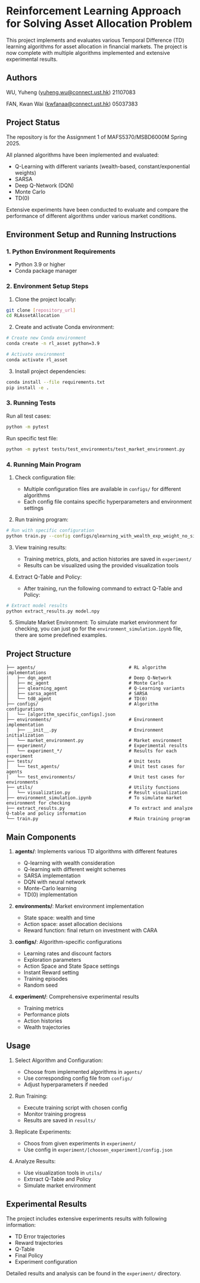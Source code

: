 # Reinforcement Learning Approach for Solving Asset Allocation Problem

This project implements and evaluates various Temporal Difference (TD) learning algorithms for asset allocation in financial markets. The project is now complete with multiple algorithms implemented and extensive experimental results.

## Authors
WU, Yuheng (yuheng.wu@connect.ust.hk) 21107083

FAN, Kwan Wai (kwfanaa@connect.ust.hk) 05037383

## Project Status
The repository is for the Assignment 1 of MAFS5370/MSBD6000M Spring 2025.

All planned algorithms have been implemented and evaluated:
- Q-Learning with different variants (wealth-based, constant/exponential weights)
- SARSA
- Deep Q-Network (DQN)
- Monte Carlo
- TD(0)

Extensive experiments have been conducted to evaluate and compare the performance of different algorithms under various market conditions.

## Environment Setup and Running Instructions

### 1. Python Environment Requirements
- Python 3.9 or higher
- Conda package manager

### 2. Environment Setup Steps

1. Clone the project locally:
```bash
git clone [repository_url]
cd RLAssetAllocation
```

2. Create and activate Conda environment:
```bash
# Create new Conda environment
conda create -n rl_asset python=3.9

# Activate environment
conda activate rl_asset
```

3. Install project dependencies:
```bash
conda install --file requirements.txt
pip install -e .
```

### 3. Running Tests
Run all test cases:
```bash
python -m pytest
```

Run specific test file:
```bash
python -m pytest tests/test_environments/test_market_environment.py
```

### 4. Running Main Program
1. Check configuration file:
   - Multiple configuration files are available in `configs/` for different algorithms
   - Each config file contains specific hyperparameters and environment settings

2. Run training program:
```bash
# Run with specific configuration
python train.py --config configs/qlearning_with_wealth_exp_weight_no_sign.json
```

3. View training results:
   - Training metrics, plots, and action histories are saved in `experiment/`
   - Results can be visualized using the provided visualization tools

4. Extract Q-Table and Policy:
   - After training, run the following command to extract Q-Table and Policy:

```bash
# Extract model results
python extract_results.py model.npy
```

5. Simulate Market Environment:
   To simulate market environment for checking, you can just go for the `environment_simulation.ipynb` file, there are some predefined examples.

## Project Structure

```
├── agents/                                   # RL algorithm implementations
│   ├── dqn_agent                             # Deep Q-Network
│   ├── mc_agent                              # Monte Carlo
│   ├── qlearning_agent                       # Q-Learning variants
│   ├── sarsa_agent                           # SARSA
│   └── td0_agent                             # TD(0)
├── configs/                                  # Algorithm configurations
│   └── [algorithm_specific_configs].json
├── environments/                             # Environment implementation
│   ├── __init__.py                           # Environment initialization
│   └── market_environment.py                 # Market environment
├── experiment/                               # Experimental results
│   └── experiment_*/                         # Results for each experiment
├── tests/                                    # Unit tests
│   └── test_agents/                          # Unit test cases for agents
│   └── test_environments/                    # Unit test cases for environments
├── utils/                                    # Utility functions
│   └── visualization.py                      # Result visualization
├── environment_simulation.ipynb              # To simulate market environment for checking
├── extract_results.py                        # To extract and analyze Q-table and policy information
└── train.py                                  # Main training program
```

## Main Components

1. **agents/**: Implements various TD algorithms with different features
   - Q-learning with wealth consideration
   - Q-learning with different weight schemes
   - SARSA implementation
   - DQN with neural network
   - Monte-Carlo learning
   - TD(0) implementation

2. **environments/**: Market environment implementation
   - State space: wealth and time
   - Action space: asset allocation decisions
   - Reward function: final return on investment with CARA

3. **configs/**: Algorithm-specific configurations
   - Learning rates and discount factors
   - Exploration parameters
   - Action Space and State Space settings
   - Instant Reward setting
   - Training episodes
   - Random seed

4. **experiment/**: Comprehensive experimental results
   - Training metrics
   - Performance plots
   - Action histories
   - Wealth trajectories

## Usage

1. Select Algorithm and Configuration:
   - Choose from implemented algorithms in `agents/`
   - Use corresponding config file from `configs/`
   - Adjust hyperparameters if needed

2. Run Training:
   - Execute training script with chosen config
   - Monitor training progress
   - Results are saved in `results/`

3. Replicate Experiments:
   - Choos from given experiments in `experiment/`
   - Use config in `experiment/[choosen_experiment]/config.json`

3. Analyze Results:
   - Use visualization tools in `utils/`
   - Extrract Q-Table and Policy
   - Simulate market environment

## Experimental Results

The project includes extensive experiments results with following information:
- TD Error trajectories
- Reward trajectories
- Q-Table
- Final Policy
- Experiment configuration

Detailed results and analysis can be found in the `experiment/` directory.
